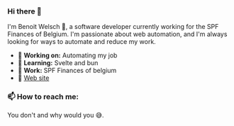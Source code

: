 ### Hi there 👋

I'm Benoit Welsch 🤡, a software developer currently working for the SPF Finances of Belgium.
I'm passionate about web automation, and I'm always looking for ways to automate and reduce my work.

- 🔭 **Working on:** Automating my job
- 🌱 **Learning:** Svelte and bun
- 🏬 **Work:** SPF Finances of belgium
- 🔗 [Web site](https://lv0.eu "Don't judge me pls")

### 📫 How to reach me:

You don't and why would you 😅.